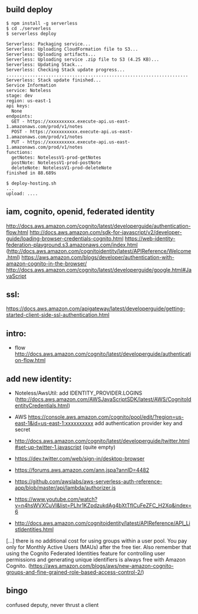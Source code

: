 ## build deploy
```
$ npm install -g serverless
$ cd ./serverless
$ serverless deploy

Serverless: Packaging service...
Serverless: Uploading CloudFormation file to S3...
Serverless: Uploading artifacts...
Serverless: Uploading service .zip file to S3 (4.25 KB)...
Serverless: Updating Stack...
Serverless: Checking Stack update progress...
.....................................................................
Serverless: Stack update finished...
Service Information
service: Noteless
stage: dev
region: us-east-1
api keys:
  None
endpoints:
  GET - https://xxxxxxxxxx.execute-api.us-east-1.amazonaws.com/prod/v1/notes
  POST - https://xxxxxxxxxx.execute-api.us-east-1.amazonaws.com/prod/v1/notes
  PUT - https://xxxxxxxxxx.execute-api.us-east-1.amazonaws.com/prod/v1/notes
functions:
  getNotes: NotelessV1-prod-getNotes
  postNote: NotelessV1-prod-postNote
  deleteNote: NotelessV1-prod-deleteNote
finished in 88.689s                

$ deploy-hosting.sh
...
upload: ....      
```

## iam, cognito, openid, federated identity
http://docs.aws.amazon.com/cognito/latest/developerguide/authentication-flow.html
http://docs.aws.amazon.com/sdk-for-javascript/v2/developer-guide/loading-browser-credentials-cognito.html
https://web-identity-federation-playground.s3.amazonaws.com/index.html
(http://docs.aws.amazon.com/cognitoidentity/latest/APIReference/Welcome.html)
https://aws.amazon.com/blogs/developer/authentication-with-amazon-cognito-in-the-browser/
http://docs.aws.amazon.com/cognito/latest/developerguide/google.html#JavaScript

## ssl:
https://docs.aws.amazon.com/apigateway/latest/developerguide/getting-started-client-side-ssl-authentication.html

## intro:
  - flow http://docs.aws.amazon.com/cognito/latest/developerguide/authentication-flow.html

## add new identity:
  - Noteless/AwsUtil: add IDENTITY_PROVIDER.LOGINS (http://docs.aws.amazon.com/AWSJavaScriptSDK/latest/AWS/CognitoIdentityCredentials.html)
  - AWS https://console.aws.amazon.com/cognito/pool/edit/?region=us-east-1&id=us-east-1:xxxxxxxxxx add authentication provider key and secret

- http://docs.aws.amazon.com/cognito/latest/developerguide/twitter.html#set-up-twitter-1.javascript (quite empty)
- https://dev.twitter.com/web/sign-in/desktop-browser
- https://forums.aws.amazon.com/ann.jspa?annID=4482
- https://github.com/awslabs/aws-serverless-auth-reference-app/blob/master/api/lambda/authorizer.js
- https://www.youtube.com/watch?v=n4hsWVXCuVI&list=PLhr1KZpdzukdAg4bXtTfICuFeZFC_H2Xq&index=6
- http://docs.aws.amazon.com/cognitoidentity/latest/APIReference/API_ListIdentities.html

[...] there is no additional cost for using groups within a user pool. You pay only for Monthly Active Users (MAUs) after the free tier. Also remember that using the Cognito Federated Identities feature for controlling user permissions and generating unique identifiers is always free with Amazon Cognito. (https://aws.amazon.com/blogs/aws/new-amazon-cognito-groups-and-fine-grained-role-based-access-control-2/)

## bingo

confused deputy, never thrust a client
